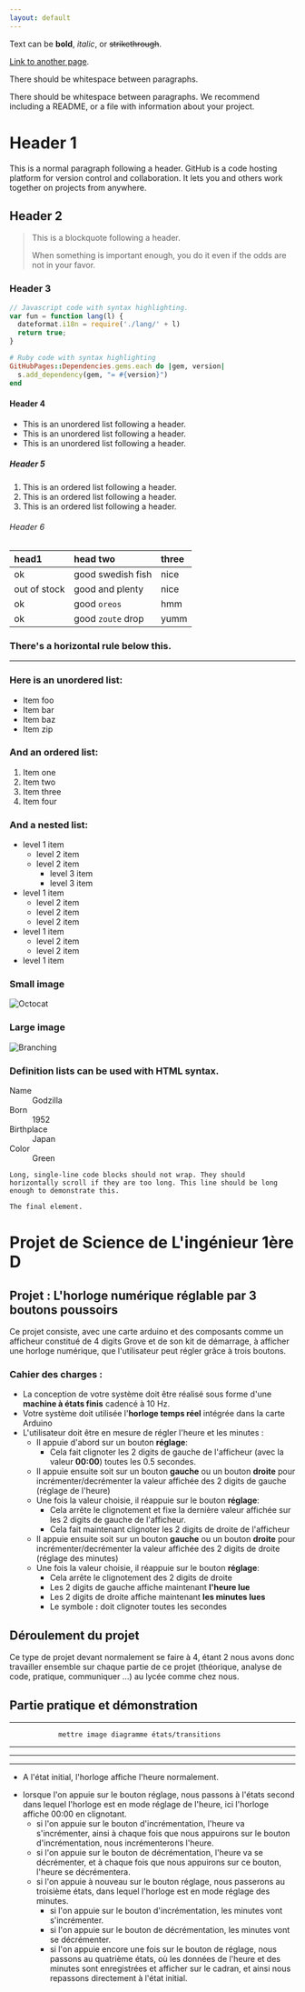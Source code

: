 ```yaml
---
layout: default
---
```


Text can be **bold**, _italic_, or ~~strikethrough~~.

[Link to another page](./another-page.html).

There should be whitespace between paragraphs.

There should be whitespace between paragraphs. We recommend including a README, or a file with information about your project.

# Header 1

This is a normal paragraph following a header. GitHub is a code hosting platform for version control and collaboration. It lets you and others work together on projects from anywhere.

## Header 2

> This is a blockquote following a header.
>
> When something is important enough, you do it even if the odds are not in your favor.

### Header 3

```js
// Javascript code with syntax highlighting.
var fun = function lang(l) {
  dateformat.i18n = require('./lang/' + l)
  return true;
}
```

```ruby
# Ruby code with syntax highlighting
GitHubPages::Dependencies.gems.each do |gem, version|
  s.add_dependency(gem, "= #{version}")
end
```

#### Header 4

*   This is an unordered list following a header.
*   This is an unordered list following a header.
*   This is an unordered list following a header.

##### Header 5

1.  This is an ordered list following a header.
2.  This is an ordered list following a header.
3.  This is an ordered list following a header.

###### Header 6

| head1        | head two          | three |
|:-------------|:------------------|:------|
| ok           | good swedish fish | nice  |
| out of stock | good and plenty   | nice  |
| ok           | good `oreos`      | hmm   |
| ok           | good `zoute` drop | yumm  |

### There's a horizontal rule below this.

* * *

### Here is an unordered list:

*   Item foo
*   Item bar
*   Item baz
*   Item zip

### And an ordered list:

1.  Item one
1.  Item two
1.  Item three
1.  Item four

### And a nested list:

- level 1 item
  - level 2 item
  - level 2 item
    - level 3 item
    - level 3 item
- level 1 item
  - level 2 item
  - level 2 item
  - level 2 item
- level 1 item
  - level 2 item
  - level 2 item
- level 1 item

### Small image

![Octocat](https://assets-cdn.github.com/images/icons/emoji/octocat.png)

### Large image

![Branching](https://guides.github.com/activities/hello-world/branching.png)


### Definition lists can be used with HTML syntax.

<dl>
<dt>Name</dt>
<dd>Godzilla</dd>
<dt>Born</dt>
<dd>1952</dd>
<dt>Birthplace</dt>
<dd>Japan</dd>
<dt>Color</dt>
<dd>Green</dd>
</dl>

```
Long, single-line code blocks should not wrap. They should horizontally scroll if they are too long. This line should be long enough to demonstrate this.
```

```
The final element.
```

# Projet de Science de L'ingénieur 1ère D

## Projet : L'horloge numérique réglable par 3 boutons poussoirs

Ce projet consiste, avec une carte arduino et des composants comme un afficheur constitué de 4 digits Grove et de son kit de démarrage, à afficher une horloge numérique, que l'utilisateur peut régler grâce à trois boutons. 

### Cahier des charges :
* La conception de votre système doit être réalisé sous forme d'une __machine à
états finis__ cadencé à 10 Hz.
* Votre système doit utilisée l'__horloge temps réel__ intégrée dans la carte 
Arduino
* L'utilisateur doit être en mesure de régler l'heure et les minutes :
    - Il appuie d'abord sur un bouton __réglage__:
        * Cela fait clignoter les 2 digits de gauche de l'afficheur (avec la valeur __00:00__)
        toutes les 0.5 secondes.
    - Il appuie ensuite soit sur un bouton __gauche__ ou un bouton __droite__
    pour incrémenter/decrémenter la valeur affichée des 2 digits de gauche
    (réglage de l'heure)
    - Une fois la valeur choisie, il réappuie sur le bouton __réglage__:
        * Cela arrête le clignotement et fixe la dernière valeur affichée
        sur les 2 digits de gauche de l'afficheur.
        * Cela fait maintenant clignoter les 2 digits de droite de l'afficheur
    - Il appuie ensuite soit sur un bouton __gauche__ ou un bouton __droite__
    pour incrémenter/decrémenter la valeur affichée des 2 digits de droite
    (réglage des minutes)
    - Une fois la valeur choisie, il réappuie sur le bouton __réglage__:
        * Cela arrête le clignotement des 2 digits de droite
        * Les 2 digits de gauche affiche maintenant __l'heure lue__
        * Les 2 digits de droite affiche maintenant __les minutes lues__
        * Le symbole __:__ doit clignoter toutes les secondes

## Déroulement du projet

Ce type de projet devant normalement se faire à 4, étant 2 nous avons donc travailler ensemble sur chaque partie de ce projet (théorique, analyse de code, pratique, communiquer ...) au lycée comme chez nous.

## Partie pratique et démonstration

--------------------------------------------------------------
                mettre image diagramme états/transitions
-----------------------------------------------------------------
--------------------------------------------------------------
_______________________________________________________________


* A l'état initial, l'horloge affiche l'heure normalement.

- lorsque l'on appuie sur le bouton réglage, nous passons à l'états second dans lequel l'horloge est en mode réglage de l'heure, ici l'horloge affiche 00:00 en clignotant.
  - si l'on appuie sur le bouton d'incrémentation, l'heure va s'incrémenter, ainsi à chaque fois que nous appuirons sur le bouton d'incrémentation, nous incrémenterons l'heure.
  - si l'on appuie sur le bouton de décrémentation, l'heure va se décrémenter, et à chaque fois que nous appuirons sur ce bouton, l'heure se décrémentera.
  - si l'on appuie à nouveau sur le bouton réglage, nous passerons au troisième états, dans lequel l'horloge est en mode réglage des minutes.
    - si l'on appuie sur le bouton d'incrémentation, les minutes vont s'incrémenter.
    - si l'on appuie sur le bouton de décrémentation, les minutes vont se décrémenter.
    - si l'on appuie encore une fois sur le bouton de réglage, nous passons au quatrième états, où les données de l'heure et des minutes sont enregistrées et afficher sur le cadran, et ainsi nous repassons directement à l'état initial.

